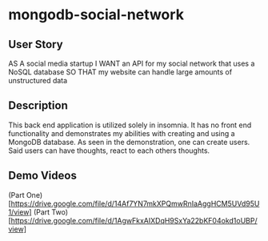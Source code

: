 # mongodb-social-network

## User Story
AS A social media startup
I WANT an API for my social network that uses a NoSQL database
SO THAT my website can handle large amounts of unstructured data

## Description
This back end application is utilized solely in insomnia. It has no front end functionality and demonstrates my abilities with creating and using a MongoDB database.
As seen in the demonstration, one can create users. Said users can have thoughts, react to each others thoughts. 

## Demo Videos

(Part One)[https://drive.google.com/file/d/14Af7YN7mkXPQmwRnIaAggHCM5UVd95U1/view]
(Part Two)[https://drive.google.com/file/d/1AgwFkxAIXDqH9SxYa22bKF04okd1oUBP/view]
